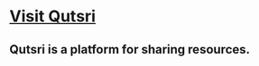 # [Visit Qutsri]([https://www.amareteklay.github.io/qutsri](https://amareteklay.github.io/qutsri/))
## Qutsri is a platform for sharing resources.
